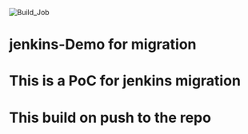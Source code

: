 ![Build_Job](https://github.com/gtogbes/jenkins-java/actions/workflows/main.yml/badge.svg)

# jenkins-Demo for migration
# This is a PoC for jenkins migration
# This build on push to the repo 
